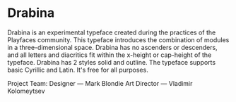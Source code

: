 # Drabina

Drabina is an experimental typeface created during the practices of the Playfaces community. This typeface introduces the combination of modules in a three-dimensional space. Drabina has no ascenders or descenders, and all letters and diacritics fit within the x-height or cap-height of the typeface. Drabina has 2 styles solid and outline. The typeface supports basic Cyrillic and Latin. It's free for all purposes.

Project Team:
Designer — Mark Blondie
Art Director — Vladimir Kolomeytsev
